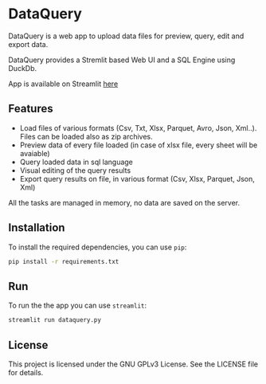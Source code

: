 # DataQuery

DataQuery is a web app to upload data files for preview, query, edit and export data.

DataQuery provides a Stremlit based Web UI and a SQL Engine using DuckDb.

App is available on Streamlit [here](https://dataquery.streamlit.app/)

## Features

- Load files of various formats (Csv, Txt, Xlsx, Parquet, Avro, Json, Xml..). Files can be loaded also as zip archives.
- Preview data of every file loaded (in case of xlsx file, every sheet will be avaiable)
- Query loaded data in sql language
- Visual editing of the query results
- Export query results on file, in various format (Csv, Xlsx, Parquet, Json, Xml)

All the tasks are managed in memory, no data are saved on the server.

## Installation

To install the required dependencies, you can use `pip`:

```sh
pip install -r requirements.txt
```

## Run

To run the the app you can use `streamlit`:

```sh
streamlit run dataquery.py
```

## License

This project is licensed under the GNU GPLv3 License. See the LICENSE file for details.
